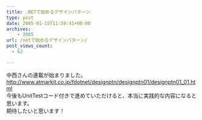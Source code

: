 ```yaml
---
title: .NETで始めるデザインパターン
type: post
date: 2005-01-15T11:59:41+00:00
archives:
    - 2005
url: /netで始めるデザインパターン/
post_views_count:
  - 62

---
```

中西さんの連載が始まりました。  
<http://www.atmarkit.co.jp/fdotnet/designptn/designptn01/designptn01_01.html>  
今後もUnitTestコード付きで進めていただけると、本当に実践的な内容になると思います。  
期待したいと思います！
